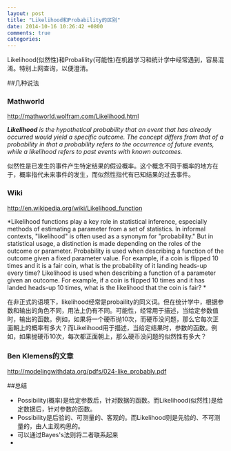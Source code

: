 ```yaml
---
layout: post
title: "Likelihood和Probability的区别"
date: 2014-10-16 10:26:42 +0800
comments: true
categories: 
---
```


Likelihood(似然性)和Probalility(可能性)在机器学习和统计学中经常遇到，容易混淆。特别上网查询，以便澄清。

##几种说法
### Mathworld
<http://mathworld.wolfram.com/Likelihood.html>

***Likelihood*** *is the hypothetical probability that an event that has already occurred would yield a specific outcome. The concept differs from that of a probability in that a probability refers to the occurrence of future events, while a likelihood refers to past events with known outcomes.*

似然性是已发生的事件产生特定结果的假设概率。这个概念不同于概率的地方在于，概率指代未来事件的发生，而似然性指代有已知结果的过去事件。


### Wiki
<http://en.wikipedia.org/wiki/Likelihood_function>

*Likelihood functions play a key role in statistical inference, especially methods of estimating a parameter from a set of statistics. In informal contexts, "likelihood" is often used as a synonym for "probability." But in statistical usage, a distinction is made depending on the roles of the outcome or parameter. Probability is used when describing a function of the outcome given a fixed parameter value. For example, if a coin is flipped 10 times and it is a fair coin, what is the probability of it landing heads-up every time? Likelihood is used when describing a function of a parameter given an outcome. For example, if a coin is flipped 10 times and it has landed heads-up 10 times, what is the likelihood that the coin is fair? *


在非正式的语境下，likelihood经常是probaility的同义词。但在统计学中，根据参数和输出的角色不同，用法上仍有不同。可能性，经常用于描述，当给定参数值时，输出的函数。例如，如果将一个硬币抛10次，而硬币没问题，那么它每次正面朝上的概率有多大？而Likelihood用于描述，当给定结果时，参数的函数。例如，如果抛硬币10次，每次都正面朝上，那么硬币没问题的似然性有多大？

### Ben Klemens的文章
<http://modelingwithdata.org/pdfs/024-like_probably.pdf>


##总结

* Possibility(概率)是给定参数后，针对数据的函数。而Likelihood(似然性)是给定数据后，针对参数的函数。
* Possibility是后验的、可测量的、客观的。而Likelihood则是先验的、不可测量的，由人主观构思的。
* 可以通过Bayes's法则将二者联系起来
*